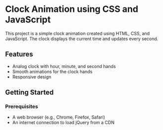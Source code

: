 # Clock Animation using CSS and JavaScript

This project is a simple clock animation created using HTML, CSS, and JavaScript. The clock displays the current time and updates every second.

## Features

- Analog clock with hour, minute, and second hands
- Smooth animations for the clock hands
- Responsive design

## Getting Started

### Prerequisites

- A web browser (e.g., Chrome, Firefox, Safari)
- An internet connection to load jQuery from a CDN
